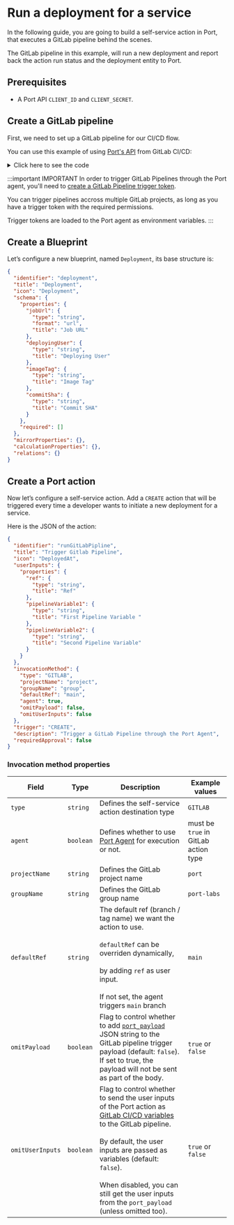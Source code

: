 # Run a deployment for a service

In the following guide, you are going to build a self-service action in Port, that executes a GitLab pipeline behind the scenes.

The GitLab pipeline in this example, will run a new deployment and report back the action run status and the deployment entity to Port.

## Prerequisites

- A Port API `CLIENT_ID` and `CLIENT_SECRET`.

## Create a GitLab pipeline

First, we need to set up a GitLab pipeline for our CI/CD flow.

You can use this example of using [Port's API](../../../../build-your-software-catalog/custom-integration/api/api.md) from GitLab CI/CD:

<details>
<summary>Click here to see the code</summary>

```yaml showLineNumbers
stages: # List of stages for jobs, and their order of execution
  - save-port-data
  - deploy
  - report-deployment
  - send-logs
  - update-status

save-port-data: # Example - get the Port API access token and RunId
  stage: save-port-data
  before_script:
    - apt-get -qq update
    - apt-get install -y jq
  script:
    - |
      accessToken=$(curl -X POST \
        -H 'Content-Type: application/json' \
        -d '{"clientId": "'"$PORT_CLIENT_ID"'", "clientSecret": "'"$PORT_CLIENT_SECRET"'"}' \
        -s 'https://api.getport.io/v1/auth/access_token' | jq -r '.accessToken')
      echo "ACCESS_TOKEN=$accessToken" >> data.env
      runId=$(cat $TRIGGER_PAYLOAD | jq -r '.port_payload.context.runId')
      echo "RUN_ID=$runId" >> data.env
  artifacts:
    reports:
      dotenv: data.env

deploy-job:
  stage: deploy
  script:
    - echo "Deploying application..."
    ## Enter your deploy logic here

report-deployment: # Example - create a deployment entity
  stage: report-deployment
  script:
    - |
      curl --location --request POST "https://api.getport.io/v1/blueprints/deployment/entities?upsert=true" \
        --header "Authorization: Bearer $ACCESS_TOKEN" \
        --header "Content-Type: application/json" \
        --data-raw '{
          "identifier": "'"$service-$environment"'",
          "properties": {"jobUrl":"'"$CI_JOB_URL"'","imageTag":"latest"},
          "relations": {}
        }'

send-logs: # Example - send Logs of the action run to Port
  stage: send-logs
  script:
    - |
      curl -X POST \
        -H 'Content-Type: application/json' \
        -H "Authorization: Bearer $ACCESS_TOKEN" \
        -d '{"message": "this is a log test message example"}' \
        "https://api.getport.io/v1/actions/runs/$RUN_ID/logs"

update-status: # Example - update the Action run status as success
  stage: update-status
  image: curlimages/curl:latest
  script:
    - |
      curl -X PATCH \
        -H 'Content-Type: application/json' \
        -H "Authorization: Bearer $ACCESS_TOKEN" \
        -d '{"status":"SUCCESS", "message": {"run_status": "GitLab CI/CD Run completed successfully!"}}' \
        "https://api.getport.io/v1/actions/runs/$RUN_ID"
```

</details>

:::important IMPORTANT
In order to trigger GitLab Pipelines through the Port agent, you'll need to [create a GitLab Pipeline trigger token](https://docs.gitlab.com/ee/ci/triggers/).

You can trigger pipelines accross multiple GitLab projects, as long as you have a trigger token with the required permissions.

Trigger tokens are loaded to the Port agent as environment variables.
:::

## Create a Blueprint

Let’s configure a new blueprint, named `Deployment`, its base structure is:

```json showLineNumbers
{
  "identifier": "deployment",
  "title": "Deployment",
  "icon": "Deployment",
  "schema": {
    "properties": {
      "jobUrl": {
        "type": "string",
        "format": "url",
        "title": "Job URL"
      },
      "deployingUser": {
        "type": "string",
        "title": "Deploying User"
      },
      "imageTag": {
        "type": "string",
        "title": "Image Tag"
      },
      "commitSha": {
        "type": "string",
        "title": "Commit SHA"
      }
    },
    "required": []
  },
  "mirrorProperties": {},
  "calculationProperties": {},
  "relations": {}
}
```

## Create a Port action

Now let’s configure a self-service action. Add a `CREATE` action that will be triggered every time a developer wants to initiate a new deployment for a service.

Here is the JSON of the action:

```json showLineNumbers
{
  "identifier": "runGitLabPipline",
  "title": "Trigger Gitlab Pipeline",
  "icon": "DeployedAt",
  "userInputs": {
    "properties": {
      "ref": {
        "type": "string",
        "title": "Ref"
      },
      "pipelineVariable1": {
        "type": "string",
        "title": "First Pipeline Variable "
      },
      "pipelineVariable2": {
        "type": "string",
        "title": "Second Pipeline Variable"
      }
    }
  },
  "invocationMethod": {
    "type": "GITLAB",
    "projectName": "project",
    "groupName": "group",
    "defaultRef": "main",
    "agent": true,
    "omitPayload": false,
    "omitUserInputs": false
  },
  "trigger": "CREATE",
  "description": "Trigger a GitLab Pipeline through the Port Agent",
  "requiredApproval": false
}
```

### Invocation method properties

| Field            | Type      | Description                                                                                                                                                                                                                                                                                                                                                 | Example values                       |
| ---------------- | --------- | ----------------------------------------------------------------------------------------------------------------------------------------------------------------------------------------------------------------------------------------------------------------------------------------------------------------------------------------------------------- | ------------------------------------ |
| `type`           | `string`  | Defines the self-service action destination type                                                                                                                                                                                                                                                                                                            | `GITLAB`                             |
| `agent`          | `boolean` | Defines whether to use [Port Agent](/create-self-service-experiences/setup-backend/webhook/port-execution-agent/port-execution-agent.md) for execution or not.                                                                                                                                                                                                                                               | must be `true` in GitLab action type |
| `projectName`    | `string`  | Defines the GitLab project name                                                                                                                                                                                                                                                                                                                             | `port`                               |
| `groupName`      | `string`  | Defines the GitLab group name                                                                                                                                                                                                                                                                                                                               | `port-labs`                          |
| `defaultRef`     | `string`  | The default ref (branch / tag name) we want the action to use. <br></br> `defaultRef` can be overriden dynamically,<br></br> by adding `ref` as user input. <br></br> If not set, the agent triggers `main` branch                                                                                                                                          | `main`                               |
| `omitPayload`    | `boolean` | Flag to control whether to add [`port_payload`](/create-self-service-experiences/reflect-action-progress/#action-run-json-structure) JSON string to the GitLab pipeline trigger payload (default: `false`). If set to true, the payload will not be sent as part of the body.                                                                | `true` or `false`                    |
| `omitUserInputs` | `boolean` | Flag to control whether to send the user inputs of the Port action as [GitLab CI/CD variables](https://docs.gitlab.com/ee/ci/variables/) to the GitLab pipeline. <br></br> By default, the user inputs are passed as variables (default: `false`). <br></br> When disabled, you can still get the user inputs from the `port_payload` (unless omitted too). | `true` or `false`                    |
